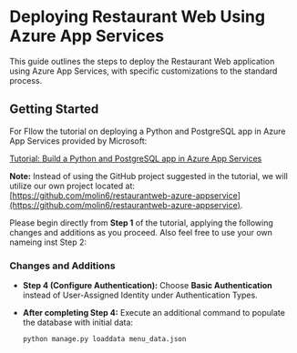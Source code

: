 # Deploying Restaurant Web Using Azure App Services

This guide outlines the steps to deploy the Restaurant Web application using Azure App Services, with specific customizations to the standard process.

## Getting Started

For Fllow the tutorial on deploying a Python and PostgreSQL app in Azure App Services provided by Microsoft:

[Tutorial: Build a Python and PostgreSQL app in Azure App Services](https://learn.microsoft.com/en-us/azure/app-service/tutorial-python-postgresql-app?tabs=django%2Cwindows&pivots=azure-portal)

**Note:** Instead of using the GitHub project suggested in the tutorial, we will utilize our own project located at: [https://github.com/molin6/restaurantweb-azure-appservice](https://github.com/molin6/restaurantweb-azure-appservice).

Please begin directly from **Step 1** of the tutorial, applying the following changes and additions as you proceed. Also feel free to use your own nameing inst Step 2:

### Changes and Additions

- **Step 4 (Configure Authentication):** Choose **Basic Authentication** instead of User-Assigned Identity under Authentication Types.

- **After completing Step 4:** Execute an additional command to populate the database with initial data:

  ```bash
  python manage.py loaddata menu_data.json
